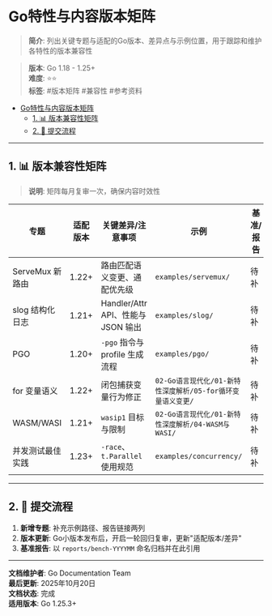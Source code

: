﻿# Go特性与内容版本矩阵

> **简介**: 列出关键专题与适配的Go版本、差异点与示例位置，用于跟踪和维护各特性的版本兼容性

> **版本**: Go 1.18 - 1.25+  
> **难度**: ⭐⭐  
> **标签**: #版本矩阵 #兼容性 #参考资料

<!-- TOC START -->
- [Go特性与内容版本矩阵](#go特性与内容版本矩阵)
  - [1. 📊 版本兼容性矩阵](#1--版本兼容性矩阵)
  - [2. 📝 提交流程](#2--提交流程)
<!-- TOC END -->

---

## 1. 📊 版本兼容性矩阵

> **说明**: 矩阵每月复审一次，确保内容时效性

| 专题 | 适配版本 | 关键差异/注意事项 | 示例 | 基准/报告 |
|---|---|---|---|---|
| ServeMux 新路由 | 1.22+ | 路由匹配语义变更、通配优先级 | `examples/servemux/` | 待补 |
| slog 结构化日志 | 1.21+ | Handler/Attr API、性能与 JSON 输出 | `examples/slog/` | 待补 |
| PGO | 1.20+ | `-pgo` 指令与 profile 生成流程 | `examples/pgo/` | 待补 |
| for 变量语义 | 1.22+ | 闭包捕获变量行为修正 | `02-Go语言现代化/01-新特性深度解析/05-for循环变量语义变更/` | 待补 |
| WASM/WASI | 1.21+ | `wasip1` 目标与限制 | `02-Go语言现代化/01-新特性深度解析/04-WASM与WASI/` | 待补 |
| 并发测试最佳实践 | 1.23+ | `-race`、`t.Parallel` 使用规范 | `examples/concurrency/` | 待补 |

---

## 2. 📝 提交流程

1. **新增专题**: 补充示例路径、报告链接两列
2. **版本更新**: Go小版本发布后，开启一轮回归复审，更新"适配版本/差异"
3. **基准报告**: 以 `reports/bench-YYYYMM` 命名归档并在此引用

---

**文档维护者**: Go Documentation Team  
**最后更新**: 2025年10月20日  
**文档状态**: 完成  
**适用版本**: Go 1.25.3+

